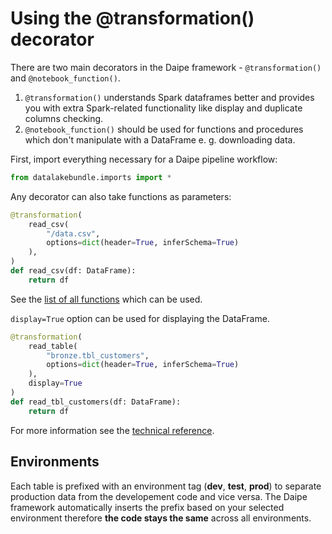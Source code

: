 # Using the @transformation() decorator

There are two main decorators in the Daipe framework - `@transformation()` and `@notebook_function()`.

1. `@transformation()` understands Spark dataframes better and provides you with extra Spark-related functionality like display and duplicate columns checking.
1. `@notebook_function()` should be used for functions and procedures which don't manipulate with a DataFrame e. g. downloading data.

First, import everything necessary for a Daipe pipeline workflow:

```python
from datalakebundle.imports import *
```

Any decorator can also take functions as parameters:

```python
@transformation(
    read_csv(
        "/data.csv",
        options=dict(header=True, inferSchema=True)
    ),
)
def read_csv(df: DataFrame):
    return df
```

See the [list of all functions](decorator-functions.md) which can be used.

`display=True` option can be used for displaying the DataFrame.

```python
@transformation(
    read_table(
        "bronze.tbl_customers",
        options=dict(header=True, inferSchema=True)
    ),
    display=True
)
def read_tbl_customers(df: DataFrame):
    return df
```

For more information see the [technical reference](input-decorators.md#transformation).

## Environments

Each table is prefixed with an environment tag (__dev__, __test__, __prod__) to separate production data from the developement code and vice versa. The Daipe framework automatically inserts the prefix based on your selected environment therefore __the code stays the same__ across all environments.
